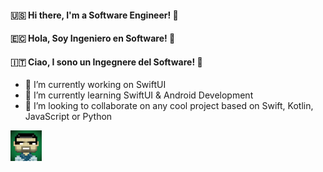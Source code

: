 #### 🇺🇸 Hi there, I'm a Software Engineer! 👋 
#### 🇪🇨 Hola, Soy Ingeniero en Software! 👋 
#### 🇮🇹 Ciao, I sono un Ingegnere del Software! 👋 

- 🔭 I’m currently working on SwiftUI
- 🌱 I’m currently learning SwiftUI & Android Development
- 👯 I’m looking to collaborate on any cool project based on Swift, Kotlin, JavaScript or Python

<p><img src="img/me.jpg" width="50px"></p>



<!--
**israman30/israman30** is a ✨ _special_ ✨ repository because its `README.md` (this file) appears on your GitHub profile.

Here are some ideas to get you started:

- 🔭 I’m currently working on ...
- 🌱 I’m currently learning ...
- 👯 I’m looking to collaborate on ...
- 🤔 I’m looking for help with ...
- 💬 Ask me about ...
- 📫 How to reach me: ...
- 😄 Pronouns: ...
- ⚡ Fun fact: ...
-->
